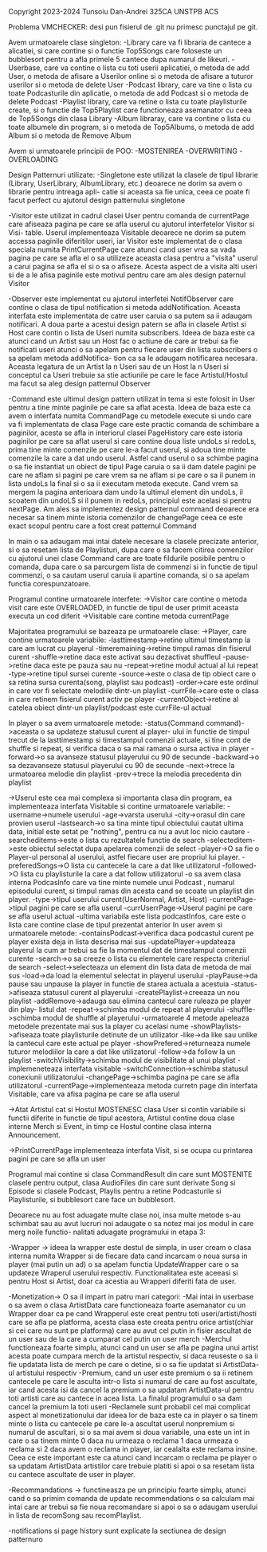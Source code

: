 Copyright 2023-2024 Tunsoiu Dan-Andrei 325CA UNSTPB ACS

Problema VMCHECKER: desi pun fisierul de .git nu primesc punctajul pe git.

Avem urmatoarele clase singleton:
-Library care va fi libraria de cantece a alicatiei, si care contine si o functie
Top5Songs care foloseste un bubblesort pentru a afla primele 5 cantece dupa
numarul de likeuri.
-Userbase, care va contine o lista cu toti userii aplicatiei, o metoda de add
User, o metoda de afisare a Userilor online si o metoda de afisare a tuturor
userilor si o metoda de delete User
-Podcast library, care va tine o lista cu toate Podcasturile din aplicatie, 
o metoda de add Podcast si o metoda de delete Podcast
-Playlist library, care va retine o lista cu toate playlisturile create, si o 
functie de Top5Playlist care functioneaza asemanator cu ceea de Top5Songs din 
clasa Library
-Album libraray, care va contine o lista cu toate albumele din program, si o
metoda de Top5Albums, o metoda de add Album si o metoda de Remove Album

Avem si urmatoarele principii de POO:
-MOSTENIREA
-OVERWRITING
-OVERLOADING

Design Patternuri utilizate:
-Singletone este utilizat la clasele de tipul librarie (Library, UserLibrary,
AlbumLibrary, etc.) deoarece ne dorim sa avem o librarie pentru intreaga apli-
catie si aceasta sa fie unica, ceea ce poate fi facut perfect cu ajutorul
design patternului singletone

-Visitor este utilizat in cadrul clasei User pentru comanda de currentPage care
afiseaza pagina pe care se afla userul cu ajutorul interfetelor Visitor si Visi-
table. Userul implementeaza Visitable deoarece ne dorim sa putem accessa paginile
diferitilor useri, iar Visitor este implementat de o clasa speciala numita
PrintCurrentPage care atunci cand user vrea sa vada pagina pe care se afla el
o sa utilizeze aceasta clasa pentru a "visita" userul a carui pagina se afla el
si o sa o afiseze. Acesta aspect de a visita alti useri si de a le afisa paginile
este motivul pentru care am ales design paternul Visitor

-Observer este implementat cu ajutorul interfetei NotifObserver care contine
o clasa de tipul notification si metoda addNotification. Aceasta interfata este
implementata de catre user caruia o sa putem sa ii adaugam notificari. A doua
parte a acestui design patern se afla in clasele Artist si Host care contin o
lista de Useri numita subscribers. Ideea de baza este ca atunci cand un Artist
sau un Host fac o actiune de care ar trebui sa fie notificati useri atunci o sa
apelam pentru fiecare user din lista subscribers o sa apelam metoda addNotifica-
tion ca sa le adaugam notificarea necesara. Aceasta legatura de un Artist la 
n Useri sau de un Host la n Useri si conceptul ca Useri trebuie sa stie actiunile
pe care le face Artistul/Hostul ma facut sa aleg design patternul Observer

-Command este ultimul design pattern utilizat in tema si este folosit in User
pentru a tine minte paginile pe care sa aflat acesta. Ideea de baza este ca avem
o interfata numita CommandPage cu metodele execute si undo care va fi implementata
de clasa Page care este practic comanda de schimbare a paginilor, acesta se afla
in interiorul clasei PageHistory care este istoria paginilor pe care sa aflat
userul si care contine doua liste undoLs si redoLs, prima tine minte comenzile
pe care le-a facut userul, si adoua tine minte comenzile la care a dat undo userul.
Astfel cand userul o sa schimbe pagina o sa fie instantiat un obiect de tipul
Page caruia o sa ii dam datele pagini pe care ne aflam si pagini pe care vrem
sa ne aflam si pe care o sa il punem in lista undoLs la final si o sa ii executam
metoda execute. Cand vrem sa mergem la pagina anterioara dam undo la ultimul element
din undoLs, il scoatem din undoLS si il punem in redoLs, principiul este acelasi
si pentru nextPage. Am ales sa implementez design patternul command deoarece
era necesar sa tinem minte istoria comenzilor de changePage ceea ce este exact
scopul pentru care a fost creat patternul Command

In main o sa adaugam mai intai datele necesare la clasele precizate anterior, si
o sa resetam lista de Playlisturi, dupa care o sa facem citirea comenzilor cu 
ajutorul unei clase Command care are toate fildurile posibile pentru o comanda, 
dupa care o sa parcurgem lista de commenzi si in functie de tipul commenzi, o sa
cautam userul caruia ii apartine comanda, si o sa apelam functia corespunzatoare.

Programul contine urmatoarele interfete:
->Visitor care contine o metoda visit care este OVERLOADED, in functie de tipul
de user primit aceasta executa un cod diferit
->Visitable care contine metoda currentPage


Majoritatea programului se bazeaza pe urmatoarele clase:
->Player, care contine urmatoarele variabile:
	-lasttimestamp->retine ultimul timestamp la care am lucrat cu playerul
	-timeremaining->retine timpul ramas din fisierul curent
	-shuffle->retine daca este activat sau dezactivat shuffleul
	-pause->retine daca este pe pauza sau nu
	-repeat->retine modul actual al lui repeat
	-type->retine tipul sursei curente
	-source->este o clasa de tip obiect care o sa retina sursa curenta(song,
playlist sau podcast)
	-order->care este ordinul in care vor fi selectate melodiile dintr-un
playlist
	-currFile->care este o clasa in care retinem fisierul curent activ pe
player
	-currentObject->retine al catelea obiect dintr-un playlist/podcast este
currFile-ul actual

In player o sa avem urmatoarele metode:
	-status(Command command)->aceasta o sa updateze statusul curent al player-
ului in functie de timpul trecut de la lasttimestamp si timestampul comenzii 
actuale, si tine cont de shuffle si repeat, si verifica daca o sa mai ramana
o sursa activa in player
	-forward->o sa avanseze statusul playerului cu 90 de secunde
	-backward->o sa dezavanseze statusul playerului cu 90 de secunde
	-next->trece la urmatoarea melodie din playlist
	-prev->trece la melodia precedenta din playlist
	
->Userul este cea mai complexa si importanta clasa din program, ea implementeaza
interfata Visitable si contine urmatoarele variabile:
	-username->numele userului
	-age->varsta userului
	-city->orasul din care provien userul
	-lastsearch->o sa tina minte tipul obiectului cautat ultima data, initial
este setat pe "nothing", pentru ca nu a avut loc nicio cautare
	-searcheditems->este o lista cu rezultatele functie de search
	-selecteditem->este obiectul selectat dupa apelarea comenzii de select
	-player->O sa fie o Player-ul personal al userului, astfel fiecare user
are propriul lui player.
	-preferedSongs->O lista cu cantecele la care a dat like utilizatorul
	-followed->O lista cu playlisturile la care a dat follow utilizatorul
	-o sa avem clasa interna PodcasInfo care va tine minte numele unui Podcast
, numarul episodului curent, si timpul ramas din acesta cand se scoate un playlist
din player.
	-type->tipul userului curent(UserNormal, Artist, Host)
	-currentPage->tipul pagini pe care se afla userul
	-currUserrPage->Userul pagini pe care se afla userul actual
	-ultima variabila este lista podcastInfos, care este o lista care contine
clase de tipul prezentat anterior
In user avem si urmatoarele metode:
	-containsPodcast->verifica daca podcastul curent pe player exista deja in
lista descrisa mai sus
	-updatePlayer->updateaza playerul la cum ar trebui sa fie la momentul dat
de timestampul comenzii curente
	-search->o sa creeze o lista cu elementele care respecta criteriul de search
	-select->selecteaza un element din lista data de metoda de mai sus
	-load->da load la elementul selectat in playerul userului
	-playPause->da pause sau unpause la player in functie de starea actuala
a acestuia
	-status->afiseaza statusul curent al playerului
	-createPlaylist->creeaza un nou playlist
	-addRemove->adauga sau elimina cantecul care ruleaza pe player din play-
listul dat
	-repeat->schimba modul de repeat al playerului
	-shuffle->schimba modul de shuffle al playerului
	-urmatoarele 4 metode apeleaza metodele prezentate mai sus la player cu
acelasi nume
	-showPlaylists->afiseaza toate playlisturile detinute de un utilizator
	-like->da like sau unlike la cantecul care este actual pe player
	-showPrefered->returneaza numele tuturor melodiilor la care a dat like
utilizatorul
	-follow->da follow la un playlist
	-switchVisibility->schimba modul de visibilitate al unui playlist
	-implemeneteaza interfata visitable
	-switchConnection->schimba statusul conexiunii utilizatorului
	-changePage->schimba pagina pe care se afla utilizatorul
	-currentPage->implementeaza metoda curretn page din interfata Visitable,
care va afisa pagina pe care se afla userul

->Atat Artistul cat si Hostul MOSTENESC clasa User si contin variabile si functii
diferite in functie de tipul acestora, Artistul contine doua clase interne Merch
si Event, in timp ce Hostul contine clasa interna Announcement.
	
->PrintCurrentPage implementeaza interfata Visit, si se ocupa cu printarea pagini
pe care se afla un user

Programul mai contine si clasa CommandResult din care sunt MOSTENITE clasele pentru
output, clasa AudioFiles din care sunt derivate Song si Episode si clasele Podcast,
Playlis pentru a retine Podcasturile si Playlisturile, si bubblesort care face un
bubblesort.

Deoarece nu au fost aduagate multe clase noi, insa multe metode s-au schimbat sau
au avut lucruri noi adaugate o sa notez mai jos modul in care merg noile functio-
nalitati aduagate programului in etapa 3:

-Wrapper -> ideea la wrapper este destul de simpla, in user cream o clasa interna
numita Wrapper si de fiecare data cand incarcam o noua sursa in player (mai putin
un ad) o sa apelam functia UpdateWrapper care o sa updateze Wraperul userului
respectiv. Functionalitatea este aceeasi si pentru Host si Artist, doar ca acestia
au Wrapperi diferiti fata de user.

-Monetization-> O sa il impart in patru mari categori:
	-Mai intai in userbase o sa avem o clasa ArtistData care functioneaza
foarte asemanator cu un Wrapper doar ca pe cand Wrapperul este creat pentru toti
useri/artisti/hosti care se afla pe platforma, acesta clasa este creata pentru
orice artist(chiar si cei care nu sunt pe platforma) care au avut cel putin in 
fisier ascultat de un user sau de la care a cumparat cel putin un user merch
	-Merchul functioneaza foarte simplu, atunci cand un user se afla pe pagina
unui artist acesta poate cumpara merch de la artistul respectiv, si daca reuseste
o sa ii fie updatata lista de merch pe care o detine, si o sa fie updatat si
ArtistData-ul artistului respectiv
	-Premium, cand un user este premium o sa ii retinem cantecele pe care le
asculta intr-o lista si numarul de care au fost ascultate, iar cand acesta isi
da cancel la premium o sa updatam ArtistData-ul pentru toti artisti care au
cantece in acea lista. La finalul programului o sa dam cancel la premium la toti
useri
	-Reclamele sunt probabil cel mai complicat aspect al monetizationului dar
ideea lor de baza este ca in player o sa tinem minte o lista cu cantecele pe care
le-a ascultat userul nonpremium si numarul de ascultari, si o sa mai avem si doua
variabile, una este un int in care o sa tinem minte 0 daca nu urmeaza o reclama
1 daca urmeaza o reclama si 2 daca avem o reclama in player, iar cealalta este
reclama insine. Ceea ce este important este ca atunci cand incarcam o reclama
pe player o sa updatam ArtistData artistilor care trebuie platiti si apoi o sa
resetam lista cu cantece ascultate de user in player.

-Recommandations -> functineasza pe un principiu foarte simplu, atunci cand o sa
primim comanda de update recommendations o sa calculam mai intai care ar trebui
sa fie noua recomandare si apoi o sa o adaugam userului in lista de recomSong sau
recomPlaylist.

-notifications si page history sunt explicate la sectiunea de design patternuro


